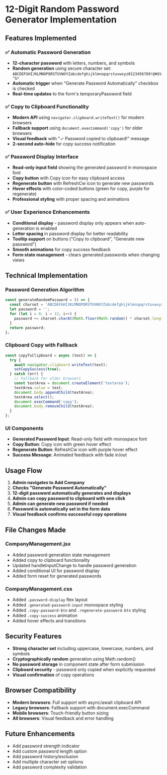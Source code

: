 # 12-Digit Random Password Generator Implementation

## Features Implemented

### ✅ **Automatic Password Generation**
- **12-character password** with letters, numbers, and symbols
- **Random generation** using secure character set: `ABCDEFGHIJKLMNOPQRSTUVWXYZabcdefghijklmnopqrstuvwxyz0123456789!@#$%^&*`
- **Automatic trigger** when "Generate Password Automatically" checkbox is checked
- **Real-time updates** to the form's temporaryPassword field

### ✅ **Copy to Clipboard Functionality**
- **Modern API** using `navigator.clipboard.writeText()` for modern browsers
- **Fallback support** using `document.execCommand('copy')` for older browsers
- **Visual feedback** with "✓ Password copied to clipboard!" message
- **2-second auto-hide** for copy success notification

### ✅ **Password Display Interface**
- **Read-only input field** showing the generated password in monospace font
- **Copy button** with Copy icon for easy clipboard access
- **Regenerate button** with RefreshCw icon to generate new passwords
- **Hover effects** with color-coded buttons (green for copy, purple for regenerate)
- **Professional styling** with proper spacing and animations

### ✅ **User Experience Enhancements**
- **Conditional display** - password display only appears when auto-generation is enabled
- **Letter spacing** in password display for better readability
- **Tooltip support** on buttons ("Copy to clipboard", "Generate new password")
- **Smooth animations** for copy success feedback
- **Form state management** - clears generated passwords when changing views

## Technical Implementation

### **Password Generation Algorithm**
```javascript
const generateRandomPassword = () => {
  const charset = 'ABCDEFGHIJKLMNOPQRSTUVWXYZabcdefghijklmnopqrstuvwxyz0123456789!@#$%^&*';
  let password = '';
  for (let i = 0; i < 12; i++) {
    password += charset.charAt(Math.floor(Math.random() * charset.length));
  }
  return password;
};
```

### **Clipboard Copy with Fallback**
```javascript
const copyToClipboard = async (text) => {
  try {
    await navigator.clipboard.writeText(text);
    setCopySuccess(true);
  } catch (err) {
    // Fallback for older browsers
    const textArea = document.createElement('textarea');
    textArea.value = text;
    document.body.appendChild(textArea);
    textArea.select();
    document.execCommand('copy');
    document.body.removeChild(textArea);
  }
};
```

### **UI Components**
- **Generated Password Input**: Read-only field with monospace font
- **Copy Button**: Copy icon with green hover effect
- **Regenerate Button**: RefreshCw icon with purple hover effect
- **Success Message**: Animated feedback with fade in/out

## Usage Flow

1. **Admin navigates to Add Company**
2. **Checks "Generate Password Automatically"**
3. **12-digit password automatically generates and displays**
4. **Admin can copy password to clipboard with one click**
5. **Admin can generate new password if needed**
6. **Password is automatically set in the form data**
7. **Visual feedback confirms successful copy operations**

## File Changes Made

### **CompanyManagement.jsx**
- Added password generation state management
- Added copy to clipboard functionality
- Updated handleInputChange to handle password generation
- Added conditional UI for password display
- Added form reset for generated passwords

### **CompanyManagement.css**
- Added `.password-display` flex layout
- Added `.generated-password-input` monospace styling
- Added `.copy-password-btn` and `.regenerate-password-btn` styling
- Added `.copy-success` animation
- Added hover effects and transitions

## Security Features

- **Strong character set** including uppercase, lowercase, numbers, and symbols
- **Cryptographically random** generation using Math.random()
- **No password storage** in component state after form submission
- **Clipboard security** - password only copied when explicitly requested
- **Visual confirmation** of copy operations

## Browser Compatibility

- **Modern browsers**: Full support with async/await clipboard API
- **Legacy browsers**: Fallback support with document.execCommand
- **Mobile browsers**: Touch-friendly button sizing
- **All browsers**: Visual feedback and error handling

## Future Enhancements

- Add password strength indicator
- Add custom password length option
- Add password history/exclusion
- Add multiple character set options
- Add password complexity validation